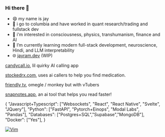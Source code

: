 ### Hi there 👋

- 😄 my name is jay
- 🏫 i go to columbia and have worked in quant research/trading and fullstack dev
- 🔭 i'm interested in consciousness, physics, transhumanism, finance and AI
- 🌱 I’m currently learning modern full-stack development, neuroscience, Hindi, and LLM interpretability
- 🌐 [jayram.dev](https://jayram.dev) (WIP)


[candycall.io](https://candycall.io/), lil quirky AI calling app

[stockedrx.com](https://stockedrx.com/), uses ai callers to help you find medication.

[friendly tv](https://friendly-tv-soycid.vercel.app/), omegle / monkey but with vTubers

[snapnotes.app](https://snapnotes.app/), an ai tool that helps you read faster!

{
"Javascript+Typescript": ["Websockets", "React", "React Native", "Svelte", "JQuery"],
"Python": ["FastAPI", "Pytorch+Einops", "Modal Labs", "Pandas"],
"Databases": ["Postgres+SQL","Supabase","MongoDB"],
"Docker": ["Yes"],
}

[![Vim](https://img.shields.io/badge/VIM-%2311AB00.svg?style=for-the-badge&logo=vim&logoColor=white)](https://github.com/Soycid/nvim)
